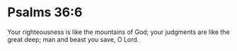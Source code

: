 # Psalms 36:6

Your righteousness is like the mountains of God; your judgments are like the great deep; man and beast you save, O Lord.
